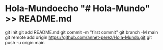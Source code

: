 # Hola-Mundoecho "# Hola-Mundo" >> README.md
git init
git add README.md
git commit -m "first commit"
git branch -M main
git remote add origin https://github.com/annet-perez/Hola-Mundo.git
git push -u origin main
